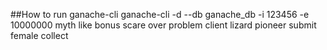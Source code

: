 ##How to run ganache-cli
ganache-cli -d --db ganache_db -i 123456 -e 10000000
myth like bonus scare over problem client lizard pioneer submit female collect